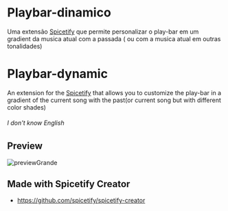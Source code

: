 # Playbar-dinamico

Uma extensão [Spicetify](https://github.com/spicetify/spicetify-cli) que permite personalizar o play-bar em um gradient da musica atual com a passada ( ou com a musica atual em outras tonalidades)<br>

# Playbar-dynamic

An extension for the [Spicetify](https://github.com/spicetify/spicetify-cli) that allows you to customize the play-bar in a gradient of the current song with the past(or current song but with different color shades)


###### I don't know English

## Preview

 <img alt="previewGrande" src="media/previewGrande.gif">

## Made with Spicetify Creator

- https://github.com/spicetify/spicetify-creator
